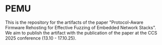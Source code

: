 # PEMU
This is the repository for the artifacts of the paper "Protocol-Aware Firmware Rehosting for Effective Fuzzing of Embedded Network Stacks".
We aim to publish the artifact with the publication of the paper at the CCS 2025 conference (13.10 - 17.10.25).
